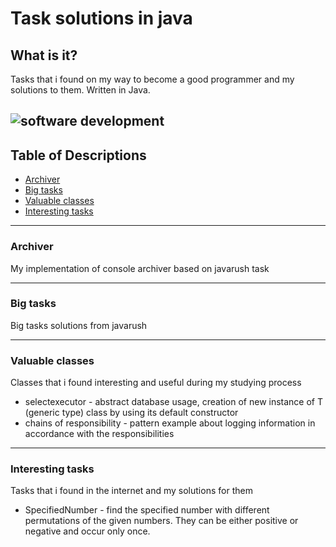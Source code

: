 # Task solutions in java

## What is it?
Tasks that i found on my way to become a good programmer and my solutions to them. Written in Java.


![software development](http://media.gettyimages.com/videos/software-development-video-id529023066?s=640x640)
-----

## Table of Descriptions

* [Archiver](#archiver)
* [Big tasks](#big-tasks)
* [Valuable classes](#valuable-classes)
* [Interesting tasks](#interesting_tasks)
  
-----
### Archiver

My implementation of console archiver based on javarush task 

-----
### Big tasks

Big tasks solutions from javarush

-----
### Valuable classes

Classes that i found interesting and useful during my studying process
    
  * selectexecutor - abstract database usage, creation of new instance of T (generic type) class by using its default constructor
  * chains of responsibility - pattern example about logging information in accordance with the responsibilities
  
-----
### Interesting tasks

Tasks that i found in the internet and my solutions for them

  * SpecifiedNumber - find the specified number with different permutations of the given numbers. They can be either positive or negative and occur only once. 
